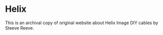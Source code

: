 # Helix
 
This is an archival copy of original website about Helix Image DIY cables by Steeve Reeve.
